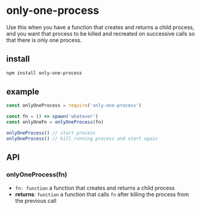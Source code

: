 # only-one-process

Use this when you have a function that creates and returns a child process, and you want that process to be killed and recreated on successive calls so that there is only one process.

## install

```sh
npm install only-one-process
```

## example

```js
const onlyOneProcess = require('only-one-process')

const fn = () => spawn('whatever')
const onlyOneFn = onlyOneProcess(fn)

onlyOneProcess() // start process
onlyOneProcess() // kill running process and start again
```

## API

### onlyOneProcess(fn)

- `fn: function` a function that creates and returns a child process
- **returns**: `function` a function that calls `fn` after killing the process from the previous call


